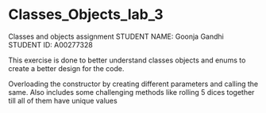 # Classes_Objects_lab_3
Classes and objects assignment
STUDENT NAME: Goonja Gandhi
STUDENT ID: A00277328

This exercise is done to better understand classes objects and enums to create a better design for the code. 

Overloading the constructor by creating different parameters and calling the same. Also includes some challenging methods like rolling 5 dices together till all of them have unique values 